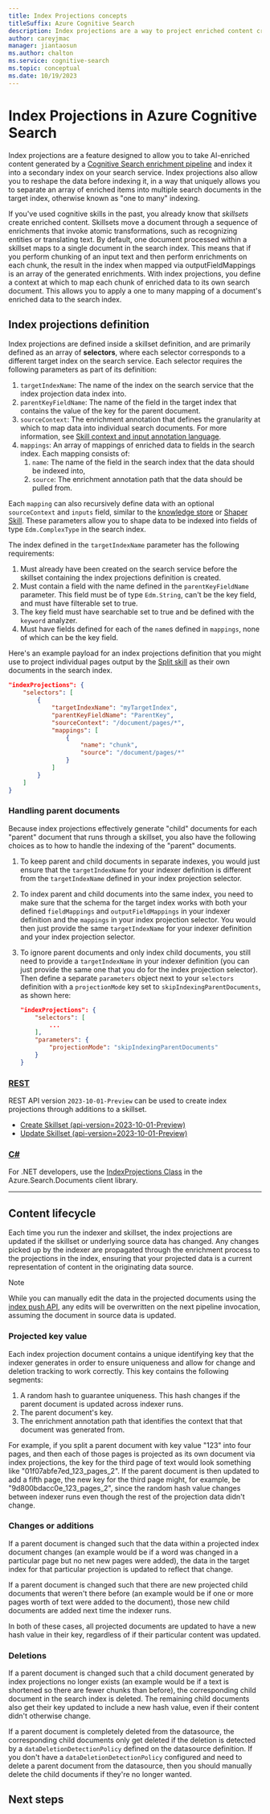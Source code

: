 ```yaml
---
title: Index Projections concepts
titleSuffix: Azure Cognitive Search
description: Index projections are a way to project enriched content created by an Azure Cognitive Search skillset to a secondary index on the search service.
author: careyjmac
manager: jiantaosun
ms.author: chalton
ms.service: cognitive-search
ms.topic: conceptual
ms.date: 10/19/2023
---
```


# Index Projections in Azure Cognitive Search

Index projections are a feature designed to allow you to take AI-enriched content generated by a [Cognitive Search enrichment pipeline](cognitive-search-concept-intro.md) and index it into a secondary index on your search service. Index projections also allow you to reshape the data before indexing it, in a way that uniquely allows you to separate an array of enriched items into multiple search documents in the target index, otherwise known as "one to many" indexing.

If you've used cognitive skills in the past, you already know that *skillsets* create enriched content. Skillsets move a document through a sequence of enrichments that invoke atomic transformations, such as recognizing entities or translating text. By default, one document processed within a skillset maps to a single document in the search index. This means that if you perform chunking of an input text and then perform enrichments on each chunk, the result in the index when mapped via outputFieldMappings is an array of the generated enrichments. With index projections, you define a context at which to map each chunk of enriched data to its own search document. This allows you to apply a one to many mapping of a document's enriched data to the search index.

<!-- TODO diagram showcasing the one to many abilities of index projections. -->

## Index projections definition

Index projections are defined inside a skillset definition, and are primarily defined as an array of **selectors**, where each selector corresponds to a different target index on the search service. Each selector requires the following parameters as part of its definition:

1. `targetIndexName`: The name of the index on the search service that the index projection data index into. 
2. `parentKeyFieldName`: The name of the field in the target index that contains the value of the key for the parent document.
3. `sourceContext`: The enrichment annotation that defines the granularity at which to map data into individual search documents. For more information, see [Skill context and input annotation language](cognitive-search-skill-annotation-language.md).
4. `mappings`: An array of mappings of enriched data to fields in the search index. Each mapping consists of:
    1. `name`: The name of the field in the search index that the data should be indexed into,
    2. `source`: The enrichment annotation path that the data should be pulled from.

Each `mapping` can also recursively define data with an optional `sourceContext` and `inputs` field, similar to the [knowledge store](knowledge-store-concept-intro.md) or [Shaper Skill](cognitive-search-skill-shaper.md). These parameters allow you to shape data to be indexed into fields of type `Edm.ComplexType` in the search index.

The index defined in the `targetIndexName` parameter has the following requirements:
1. Must already have been created on the search service before the skillset containing the index projections definition is created.
2. Must contain a field with the name defined in the `parentKeyFieldName` parameter. This field must be of type `Edm.String`, can't be the key field, and must have filterable set to true.
3. The key field must have searchable set to true and be defined with the `keyword` analyzer.
4. Must have fields defined for each of the `name`s defined in `mappings`, none of which can be the key field.

Here's an example payload for an index projections definition that you might use to project individual pages output by the [Split skill](cognitive-search-skill-textsplit.md) as their own documents in the search index.

```json
"indexProjections": {
    "selectors": [
        {
            "targetIndexName": "myTargetIndex",
            "parentKeyFieldName": "ParentKey",
            "sourceContext": "/document/pages/*",
            "mappings": [
                {
                    "name": "chunk",
                    "source": "/document/pages/*"
                }
            ]
        }
    ]
}
```

### Handling parent documents

Because index projections effectively generate "child" documents for each "parent" document that runs through a skillset, you also have the following choices as to how to handle the indexing of the "parent" documents.

1. To keep parent and child documents in separate indexes, you would just ensure that the `targetIndexName` for your indexer definition is different from the `targetIndexName` defined in your index projection selector.
2. To index parent and child documents into the same index, you need to make sure that the schema for the target index works with both your defined `fieldMappings` and `outputFieldMappings` in your indexer definition and the `mappings` in your index projection selector. You would then just provide the same `targetIndexName` for your indexer definition and your index projection selector.
3. To ignore parent documents and only index child documents, you still need to provide a `targetIndexName` in your indexer definition (you can just provide the same one that you do for the index projection selector). Then define a separate `parameters` object next to your `selectors` definition with a `projectionMode` key set to `skipIndexingParentDocuments`, as shown here:

    ```json
    "indexProjections": {
        "selectors": [
            ...
        ],
        "parameters": {
            "projectionMode": "skipIndexingParentDocuments"
        }
    }
    ```

### [**REST**](#tab/kstore-rest)

REST API version `2023-10-01-Preview` can be used to create index projections through additions to a skillset.

+ [Create Skillset (api-version=2023-10-01-Preview)](/rest/api/searchservice/create-skillset)
+ [Update Skillset (api-version=2023-10-01-Preview)](/rest/api/searchservice/update-skillset)

### [**C#**](#tab/kstore-csharp)

For .NET developers, use the [IndexProjections Class](/dotnet/api/azure.search.documents.indexes.models.indexprojections) in the Azure.Search.Documents client library.

---

## Content lifecycle

Each time you run the indexer and skillset, the index projections are updated if the skillset or underlying source data has changed. Any changes picked up by the indexer are propagated through the enrichment process to the projections in the index, ensuring that your projected data is a current representation of content in the originating data source. 

> [!NOTE]
> While you can manually edit the data in the projected documents using the [index push API](search-how-to-load-search-index.md), any edits will be overwritten on the next pipeline invocation, assuming the document in source data is updated. 

### Projected key value

Each index projection document contains a unique identifying key that the indexer generates in order to ensure uniqueness and allow for change and deletion tracking to work correctly. This key contains the following segments:

1. A random hash to guarantee uniqueness. This hash changes if the parent document is updated across indexer runs.
2. The parent document's key.
3. The enrichment annotation path that identifies the context that that document was generated from.

For example, if you split a parent document with key value "123" into four pages, and then each of those pages is projected as its own document via index projections, the key for the third page of text would look something like "01f07abfe7ed_123_pages_2". If the parent document is then updated to add a fifth page, the new key for the third page might, for example, be "9d800bdacc0e_123_pages_2", since the random hash value changes between indexer runs even though the rest of the projection data didn't change.

### Changes or additions

If a parent document is changed such that the data within a projected index document changes (an example would be if a word was changed in a particular page but no net new pages were added), the data in the target index for that particular projection is updated to reflect that change.

If a parent document is changed such that there are new projected child documents that weren't there before (an example would be if one or more pages worth of text were added to the document), those new child documents are added next time the indexer runs.

In both of these cases, all projected documents are updated to have a new hash value in their key, regardless of if their particular content was updated.

### Deletions

If a parent document is changed such that a child document generated by index projections no longer exists (an example would be if a text is shortened so there are fewer chunks than before), the corresponding child document in the search index is deleted. The remaining child documents also get their key updated to include a new hash value, even if their content didn't otherwise change.

If a parent document is completely deleted from the datasource, the corresponding child documents only get deleted if the deletion is detected by a `dataDeletionDetectionPolicy` defined on the datasource definition. If you don't have a `dataDeletionDetectionPolicy` configured and need to delete a parent document from the datasource, then you should manually delete the child documents if they're no longer wanted. 

## Next steps

<!-- TODO link to BYOE documentation -->